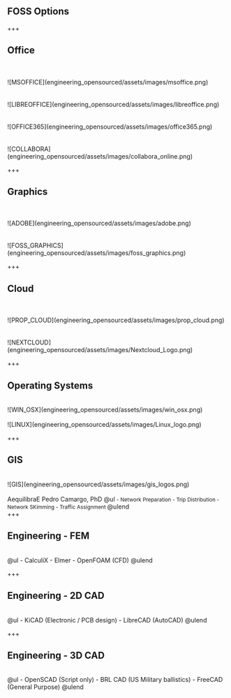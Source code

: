 [/]: # "what_open_source_engineering"

## FOSS Options

+++

## Office

<div class="left-50">
<br><br>
![MSOFFICE](engineering_opensourced/assets/images/msoffice.png)
</div>

<div class="right-50">
<br><br>
![LIBREOFFICE](engineering_opensourced/assets/images/libreoffice.png)
</div>

<div class="left-50">
<br><br>
![OFFICE365](engineering_opensourced/assets/images/office365.png)
</div>

<div class="right-50">
<br><br>
![COLLABORA](engineering_opensourced/assets/images/collabora_online.png)
</div>

+++

## Graphics

<div class="left-50">
<br><br>
![ADOBE](engineering_opensourced/assets/images/adobe.png)
</div>

<div class="right-50">
<br><br>
![FOSS_GRAPHICS](engineering_opensourced/assets/images/foss_graphics.png)
</div>

+++

## Cloud

<div class="left-50">
<br><br>
![PROP_CLOUD](engineering_opensourced/assets/images/prop_cloud.png)
</div>

<div class="right-50">
<br><br>
![NEXTCLOUD](engineering_opensourced/assets/images/Nextcloud_Logo.png)
</div>

+++

## Operating Systems

<div class="left-50">
<br>
![WIN_OSX](engineering_opensourced/assets/images/win_osx.png)
</div>

<div class="right-50">
<br>
![LINUX](engineering_opensourced/assets/images/Linux_logo.png)
</div>

+++

## GIS

<div class="left-50">
<br>
![GIS](engineering_opensourced/assets/images/gis_logos.png)
</div>

<div class="right-50">
<br>
AequilibraE
Pedro Camargo, PhD
@ul
<span style="font-size:85%">
- Network Preparation
- Trip Distribution
- Network SKimming
- Traffic Assignment
</span>
@ulend

</div>
+++

## Engineering - FEM
<br>
@ul
 - CalculiX
 - Elmer
 - OpenFOAM (CFD)
@ulend

+++

## Engineering - 2D CAD
<br>
@ul
 - KiCAD (Electronic / PCB design)
 - LibreCAD (AutoCAD)
@ulend

+++

## Engineering - 3D CAD
<br>
@ul
 - OpenSCAD (Script only)
 - BRL CAD (US Military ballistics)
 - FreeCAD (General Purpose)
@ulend